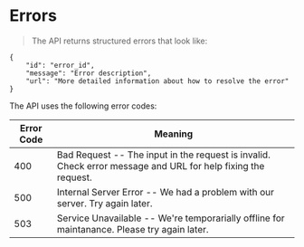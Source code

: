# Errors

> The API returns structured errors that look like:

```shell
{
    "id": "error_id",
    "message": "Error description",
    "url": "More detailed information about how to resolve the error"
}
```


The API uses the following error codes:


Error Code | Meaning
---------- | -------
400 | Bad Request -- The input in the request is invalid. Check error message and URL for help fixing the request.
500 | Internal Server Error -- We had a problem with our server. Try again later.
503 | Service Unavailable -- We're temporarially offline for maintanance. Please try again later.

